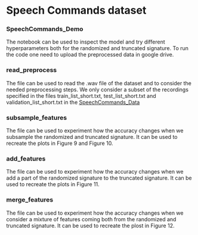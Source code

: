 # Speech Commands dataset

### SpeechCommands_Demo
The notebook can be used to inspect the model and try different hyperparameters both for the randomized and truncated signature. To run the code one need to upload the preprocessed data in google drive.

### read_preprocess
The file can be used to read the .wav file of the dataset and to consider the needed preprocessing steps. We only consider a subset of the recordings specified in the files train\_list\_short.txt, test\_list\_short.txt and validation\_list\_short.txt in the [SpeechCommands_Data](https://github.com/emguzzi/MasterThesisDemo/tree/main/Data/SpeechCommands_Data)

### subsample_features
The file can be used to experiment how the accuracy changes when we subsample the randomized and truncated signature. It can be used to recreate the plots in Figure 9 and Figure 10.

### add_features
The file can be used to experiment how the accuracy changes when we add a part of the randomized signature to the truncated signature. It can be used to recreate the plots in Figure 11.

### merge_features
The file can be used to experiment how the accuracy changes when we consider a mixture of features coming both from the randomized and truncated signature. It can be used to recreate the plost in Figure 12.
